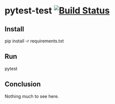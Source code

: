 # pytest-test [![Build Status](https://travis-ci.com/StephaneSeyvoz/pytest-test.svg?branch=master)](https://travis-ci.com/StephaneSeyvoz/pytest-test)

## Install

pip install -r requirements.txt

## Run

pytest

## Conclusion

Nothing much to see here.
